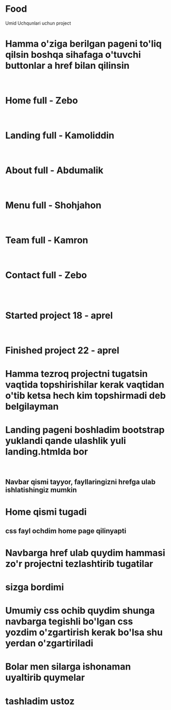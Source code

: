 # Food
Umid Uchqunlari uchun project

<h1>Hamma o'ziga berilgan pageni to'liq qilsin boshqa sihafaga o'tuvchi buttonlar a href bilan qilinsin</h1> <br>
<h1>Home full - Zebo </h1> <br>
<h1>Landing full - Kamoliddin </h1> <br>
<h1>About full - Abdumalik </h1> <br>
<h1>Menu full - Shohjahon </h1> <br>
<h1>Team full - Kamron </h1> <br>
<h1>Contact full - Zebo </h1> <br> <br>

<h1>Started project 18 - aprel </h1> <br>
<h1>Finished project 22 - aprel </h1>

<h1><strong>Hamma tezroq projectni tugatsin vaqtida topshirishilar kerak vaqtidan o'tib ketsa hech kim topshirmadi deb belgilayman</strong></h1>


<h1>Landing pageni boshladim bootstrap yuklandi qande ulashlik yuli landing.htmlda bor</h1> <br>
<h2>Navbar qismi tayyor, fayllaringizni hrefga ulab ishlatishingiz mumkin</h2>
<h1 class="text-danger">Home qismi tugadi</h1>
<h2>css fayl ochdim home page qilinyapti</h2>
<h1>Navbarga href ulab quydim hammasi zo'r projectni tezlashtirib tugatilar </h1>


<h1>sizga bordimi</h1>



<h1>Umumiy css ochib quydim shunga navbarga tegishli bo'lgan css yozdim o'zgartirish kerak bo'lsa shu yerdan o'zgartiriladi</h1>


<h1>Bolar men silarga ishonaman uyaltirib quymelar</h1>


<h1>tashladim ustoz</h1>


